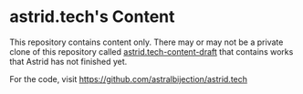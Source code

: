 # astrid.tech's Content

This repository contains content only. There may or may not be a private clone
of this repository called
[astrid.tech-content-draft](https://github.com/astralbijection/astrid.tech-content-draft)
that contains works that Astrid has not finished yet.

For the code, visit https://github.com/astralbijection/astrid.tech

